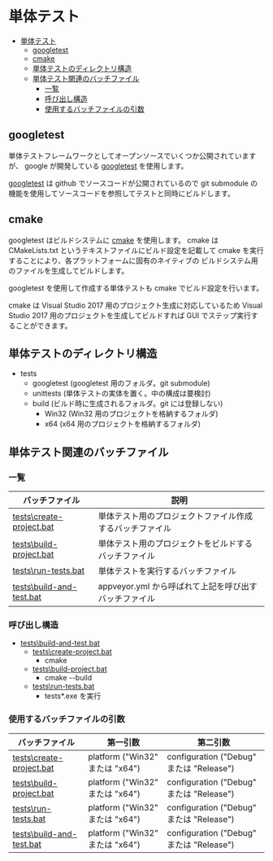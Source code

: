 # 単体テスト

<!-- TOC -->

- [単体テスト](#単体テスト)
    - [googletest](#googletest)
    - [cmake](#cmake)
    - [単体テストのディレクトリ構造](#単体テストのディレクトリ構造)
    - [単体テスト関連のバッチファイル](#単体テスト関連のバッチファイル)
        - [一覧](#一覧)
        - [呼び出し構造](#呼び出し構造)
        - [使用するバッチファイルの引数](#使用するバッチファイルの引数)

<!-- /TOC -->

## googletest

単体テストフレームワークとしてオープンソースでいくつか公開されていますが、
google が開発している [googletest](https://github.com/google/googletest) を使用します。

[googletest](https://github.com/google/googletest) は github でソースコードが公開されているので
git submodule の機能を使用してソースコードを参照してテストと同時にビルドします。

## cmake

googletest はビルドシステムに [cmake](https://cmake.org/) を使用します。
cmake は CMakeLists.txt というテキストファイルにビルド設定を記載して
cmake を実行することにより、各プラットフォームに固有のネイティブの
ビルドシステム用のファイルを生成してビルドします。

googletest を使用して作成する単体テストも cmake でビルド設定を行います。

cmake は Visual Studio 2017 用のプロジェクト生成に対応しているため
Visual Studio 2017 用のプロジェクトを生成してビルドすれば 
GUI でステップ実行することができます。

## 単体テストのディレクトリ構造

- tests
    - googletest (googletest 用のフォルダ。git submodule)
    - unittests (単体テストの実体を置く。中の構成は要検討)
    - build (ビルド時に生成されるフォルダ。git には登録しない)
        - Win32 (Win32 用のプロジェクトを格納するフォルダ)
        - x64   (x64 用のプロジェクトを格納するフォルダ)

## 単体テスト関連のバッチファイル

### 一覧

| バッチファイル | 説明 |
----|---- 
|[tests\create-project.bat](tests/create-project.bat)| 単体テスト用のプロジェクトファイル作成するバッチファイル |
|[tests\build-project.bat](tests/build-project.bat)  | 単体テスト用のプロジェクトをビルドするバッチファイル |
|[tests\run-tests.bat](tests/run-tests.bat)          | 単体テストを実行するバッチファイル |
|[tests\build-and-test.bat](tests/build-and-test.bat)| appveyor.yml から呼ばれて上記を呼び出すバッチファイル  |

### 呼び出し構造

- [tests\build-and-test.bat](tests/build-and-test.bat)
    - [tests\create-project.bat](tests/create-project.bat)
        - cmake
    - [tests\build-project.bat](tests/build-project.bat)
        - cmake --build
    - [tests\run-tests.bat](tests/run-tests.bat)
        - tests*.exe を実行

### 使用するバッチファイルの引数

| バッチファイル | 第一引数 | 第二引数 |
----|----|----
|[tests\create-project.bat](tests/create-project.bat)| platform ("Win32" または "x64") | configuration ("Debug" または "Release")  |
|[tests\build-project.bat](tests/build-project.bat)  | platform ("Win32" または "x64") | configuration ("Debug" または "Release")  |
|[tests\run-tests.bat](tests/run-tests.bat)          | platform ("Win32" または "x64") | configuration ("Debug" または "Release")  |
|[tests\build-and-test.bat](tests/build-and-test.bat)| platform ("Win32" または "x64") | configuration ("Debug" または "Release")  |

